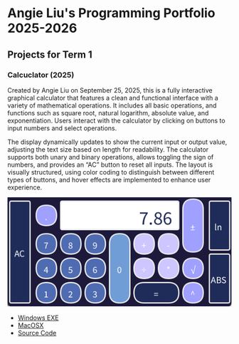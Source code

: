 # Angie Liu's Programming Portfolio 2025-2026

## Projects for Term 1

### Calcuclator (2025)

  Created by Angie Liu on September 25, 2025, this is a fully interactive graphical calculator that features a clean and functional interface with a variety of mathematical operations. It includes all basic operations, and functions such as square root, natural logarithm, absolute value, and exponentiation. Users interact with the calculator by clicking on buttons to input numbers and select operations.
  
  The display dynamically updates to show the current input or output value, adjusting the text size based on length for readability. The calculator supports both unary and binary operations, allows toggling the sign of numbers, and provides an “AC” button to reset all inputs. The layout is visually structured, using color coding to distinguish between different types of buttons, and hover effects are implemented to enhance user experience.

![Running Calculator](https://github.com/angieliu4/THEportfolio/blob/main/images/Calc.png?raw=true)

* [Windows EXE]([https://github.com/angieliu4/THEportfolio/blob/main/src/windows-amd64.zip](https://github.com/angieliu4/THEportfolio/blob/main/src/Calculator/macos-aarch64.zip))
* [MacOSX](https://github.com/angieliu4/THEportfolio/blob/main/src/macos-aarch64.zip)
* [Source Code](https://github.com/angieliu4/THEportfolio/tree/main/src/Calculator)
